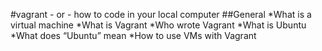 #vagrant - or - how to code in your local computer
##General
*What is a virtual machine
*What is Vagrant
*Who wrote Vagrant
*What is Ubuntu
*What does “Ubuntu” mean
*How to use VMs with Vagrant
